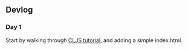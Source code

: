 ## Devlog

### Day 1

Start by walking through [CLJS tutorial](https://clojurescript.org/guides/quick-start), and adding a simple index.html.
